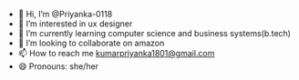 - 👋 Hi, I’m @Priyanka-0118
- 👀 I’m interested in ux designer
- 🌱 I’m currently learning computer science and business systems(b.tech)
- 💞️ I’m looking to collaborate on amazon
- 📫 How to reach me kumarpriyanka1801@gmail.com
- 😄 Pronouns: she/her
  

<!---
Priyanka-0118/Priyanka-0118 is a ✨ special ✨ repository because its `README.md` (this file) appears on your GitHub profile.
You can click the Preview link to take a look at your changes.
--->
